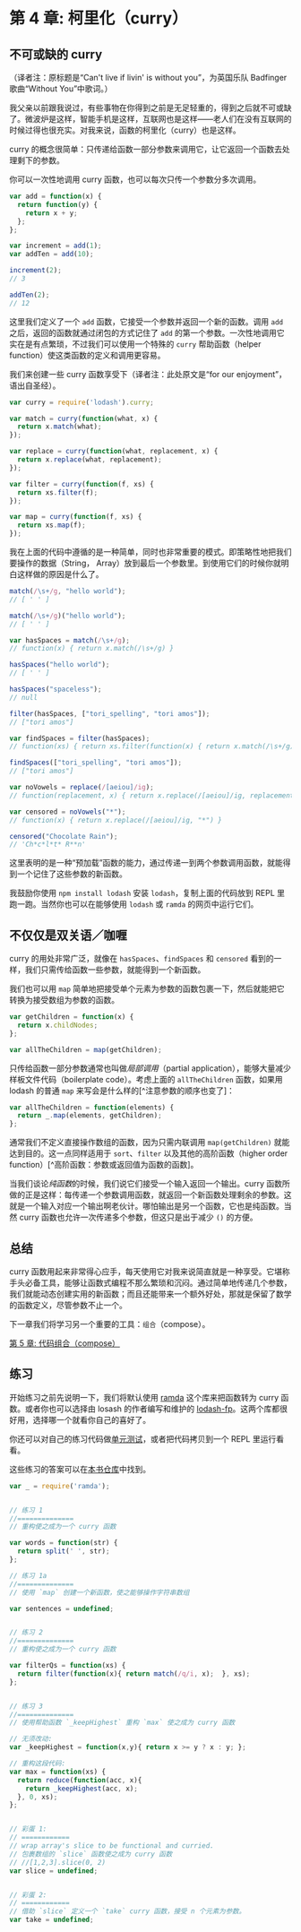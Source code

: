 # 第 4 章: 柯里化（curry）

## 不可或缺的 curry

（译者注：原标题是“Can't live if livin' is without you”，为英国乐队 Badfinger 歌曲“Without You”中歌词。）

我父亲以前跟我说过，有些事物在你得到之前是无足轻重的，得到之后就不可或缺了。微波炉是这样，智能手机是这样，互联网也是这样——老人们在没有互联网的时候过得也很充实。对我来说，函数的柯里化（curry）也是这样。

curry 的概念很简单：只传递给函数一部分参数来调用它，让它返回一个函数去处理剩下的参数。

你可以一次性地调用 curry 函数，也可以每次只传一个参数分多次调用。

```js
var add = function(x) {
  return function(y) {
    return x + y;
  };
};

var increment = add(1);
var addTen = add(10);

increment(2);
// 3

addTen(2);
// 12
```

这里我们定义了一个 `add` 函数，它接受一个参数并返回一个新的函数。调用 `add` 之后，返回的函数就通过闭包的方式记住了 `add` 的第一个参数。一次性地调用它实在是有点繁琐，不过我们可以使用一个特殊的 `curry` 帮助函数（helper function）使这类函数的定义和调用更容易。

我们来创建一些 curry 函数享受下（译者注：此处原文是“for our enjoyment”，语出自圣经）。

```js
var curry = require('lodash').curry;

var match = curry(function(what, x) {
  return x.match(what);
});

var replace = curry(function(what, replacement, x) {
  return x.replace(what, replacement);
});

var filter = curry(function(f, xs) {
  return xs.filter(f);
});

var map = curry(function(f, xs) {
  return xs.map(f);
});
```

我在上面的代码中遵循的是一种简单，同时也非常重要的模式。即策略性地把我们要操作的数据（String， Array）放到最后一个参数里。到使用它们的时候你就明白这样做的原因是什么了。

```js
match(/\s+/g, "hello world");
// [ ' ' ]

match(/\s+/g)("hello world");
// [ ' ' ]

var hasSpaces = match(/\s+/g);
// function(x) { return x.match(/\s+/g) }

hasSpaces("hello world");
// [ ' ' ]

hasSpaces("spaceless");
// null

filter(hasSpaces, ["tori_spelling", "tori amos"]);
// ["tori amos"]

var findSpaces = filter(hasSpaces);
// function(xs) { return xs.filter(function(x) { return x.match(/\s+/g) }) }

findSpaces(["tori_spelling", "tori amos"]);
// ["tori amos"]

var noVowels = replace(/[aeiou]/ig);
// function(replacement, x) { return x.replace(/[aeiou]/ig, replacement) }

var censored = noVowels("*");
// function(x) { return x.replace(/[aeiou]/ig, "*") }

censored("Chocolate Rain");
// 'Ch*c*l*t* R**n'
```

这里表明的是一种“预加载”函数的能力，通过传递一到两个参数调用函数，就能得到一个记住了这些参数的新函数。

我鼓励你使用 `npm install lodash` 安装 `lodash`，复制上面的代码放到 REPL 里跑一跑。当然你也可以在能够使用 `lodash` 或 `ramda` 的网页中运行它们。

## 不仅仅是双关语／咖喱

curry 的用处非常广泛，就像在 `hasSpaces`、`findSpaces` 和 `censored` 看到的一样，我们只需传给函数一些参数，就能得到一个新函数。

我们也可以用 `map` 简单地把接受单个元素为参数的函数包裹一下，然后就能把它转换为接受数组为参数的函数。

```js
var getChildren = function(x) {
  return x.childNodes;
};

var allTheChildren = map(getChildren);
```

只传给函数一部分参数通常也叫做*局部调用*（partial application），能够大量减少样板文件代码（boilerplate code）。考虑上面的 `allTheChildren` 函数，如果用 lodash 的普通 `map` 来写会是什么样的[^注意参数的顺序也变了]：

```js
var allTheChildren = function(elements) {
  return _.map(elements, getChildren);
};
```

通常我们不定义直接操作数组的函数，因为只需内联调用 `map(getChildren)` 就能达到目的。这一点同样适用于 `sort`、`filter` 以及其他的高阶函数（higher order function）[^高阶函数：参数或返回值为函数的函数]。

当我们谈论*纯函数*的时候，我们说它们接受一个输入返回一个输出。curry 函数所做的正是这样：每传递一个参数调用函数，就返回一个新函数处理剩余的参数。这就是一个输入对应一个输出啊老伙计。哪怕输出是另一个函数，它也是纯函数。当然 curry 函数也允许一次传递多个参数，但这只是出于减少 `()` 的方便。

## 总结

curry 函数用起来非常得心应手，每天使用它对我来说简直就是一种享受。它堪称手头必备工具，能够让函数式编程不那么繁琐和沉闷。通过简单地传递几个参数，我们就能动态创建实用的新函数；而且还能带来一个额外好处，那就是保留了数学的函数定义，尽管参数不止一个。

下一章我们将学习另一个重要的工具：`组合`（compose）。

[第 5 章: 代码组合（compose）](ch5.md)

## 练习

开始练习之前先说明一下，我们将默认使用 [ramda](http://ramdajs.com) 这个库来把函数转为 curry 函数。或者你也可以选择由 losash 的作者编写和维护的 [lodash-fp](https://github.com/lodash/lodash-fp)。这两个库都很好用，选择哪一个就看你自己的喜好了。

你还可以对自己的练习代码做[单元测试](https://github.com/llh911001/mostly-adequate-guide-chinese/tree/master/code/part1_exercises)，或者把代码拷贝到一个 REPL 里运行看看。

这些练习的答案可以在[本书仓库](https://github.com/llh911001/mostly-adequate-guide-chinese/tree/master/code/part1_exercises/answers)中找到。

```js
var _ = require('ramda');


// 练习 1
//==============
// 重构使之成为一个 curry 函数

var words = function(str) {
  return split(' ', str);
};

// 练习 1a
//==============
// 使用 `map` 创建一个新函数，使之能够操作字符串数组

var sentences = undefined;


// 练习 2
//==============
// 重构使之成为一个 curry 函数

var filterQs = function(xs) {
  return filter(function(x){ return match(/q/i, x);  }, xs);
};


// 练习 3
//==============
// 使用帮助函数 `_keepHighest` 重构 `max` 使之成为 curry 函数

// 无须改动:
var _keepHighest = function(x,y){ return x >= y ? x : y; };

// 重构这段代码:
var max = function(xs) {
  return reduce(function(acc, x){
    return _keepHighest(acc, x);
  }, 0, xs);
};


// 彩蛋 1:
// ============
// wrap array's slice to be functional and curried.
// 包裹数组的 `slice` 函数使之成为 curry 函数
// //[1,2,3].slice(0, 2)
var slice = undefined;


// 彩蛋 2:
// ============
// 借助 `slice` 定义一个 `take` curry 函数，接受 n 个元素为参数。
var take = undefined;
```
